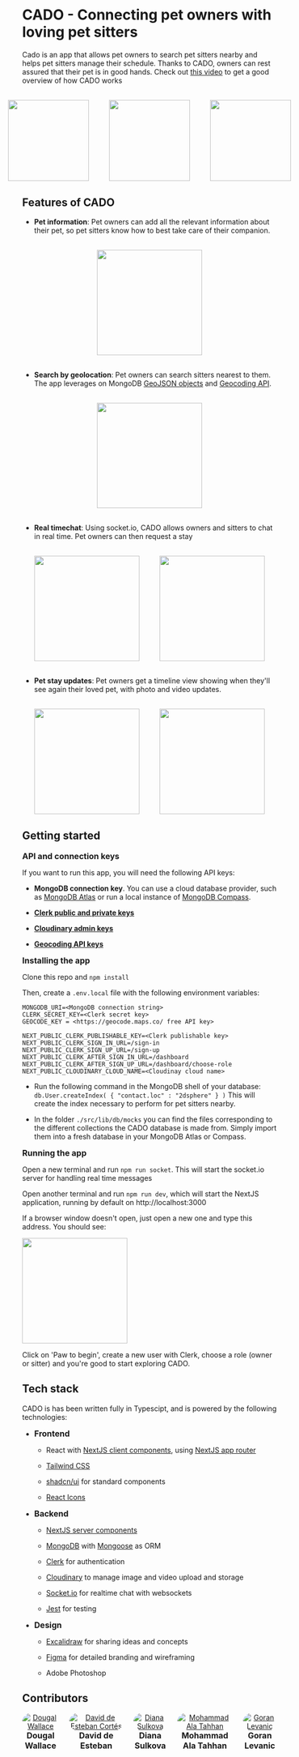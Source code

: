 <style type="text/css" rel="stylesheet">
  h3 {
    margin: 0;
    font-size: 16px;
  }

  .avatar {
    display: flex;
    flex-direction: column;
    align-items: center;
    text-align: center;
  }

  .avatar-image {
    border-radius: 10000px;
  }

  .images-row {
    display: flex;
    justify-content: center;
    gap: 40px;
    margin: 30px 0;
  }

  .app-image {
    text-align: center;
    margin: 30px 0;
  }

  .contributors {
    display: flex;
    justify-content: center;
    width: 100%;
    gap: 20px
  }
</style>

# CADO - Connecting pet owners with loving pet sitters

Cado is an app that allows pet owners to search pet sitters nearby and helps pet sitters manage their schedule. Thanks to CADO, owners can rest assured that their pet is in good hands. Check out [this video](https://www.youtube.com/watch?v=RXkWKWYjr74) to get a good overview of how CADO works

<div class="images-row">
  <img title="" src="./project/images/app-demo-1.png" alt="" width="160">
  <img title="" src="./project/images/app-demo-2.png" alt="" width="160">
  <img title="" src="./project/images/app-demo-10.png" alt="" width="160">
</div>

## Features of CADO

- **Pet information**: Pet owners can add all the relevant information about their pet, so pet sitters know how to best take care of their companion.

<div class="app-image">
  <img title="" src="./project/images/app-demo-2.png" alt="" width="208">
</div>

- **Search by geolocation**: Pet owners can search sitters nearest to them. The app leverages on MongoDB [GeoJSON objects](https://www.mongodb.com/docs/manual/geospatial-queries/) and [Geocoding API](https://geocode.maps.co/).

<div class="app-image">
  <img title="" src="./project/images/app-demo-6.png" alt="" width="208">
</div>

- **Real timechat**: Using socket.io, CADO allows owners and sitters to chat in real time. Pet owners can then request a stay

<div class="images-row">
  <img title="" src="./project/images/app-demo-9.png" alt="" width="208">
  <img title="" src="./project/images/app-demo-8.png" alt="" width="208">
</div>

- **Pet stay updates**: Pet owners get a timeline view showing when they'll see again their loved pet, with photo and video updates.

<div class="images-row">
  <img title="" src="./project/images/app-demo-4.png" alt="" width="208">
  <img title="" src="./project/images/app-demo-5.png" alt="" width="208">
</div>

## Getting started

### API and connection keys

If you want to run this app, you will need the following API keys:

- **MongoDB connection key**. You can use a cloud database provider, such as [MongoDB Atlas](https://www.mongodb.com/atlas) or run a local instance of [MongoDB Compass](https://www.mongodb.com/products/tools/compass).

- **[Clerk public and private keys](https://clerk-docs-git-prettier-fixes.clerkpreview.com/quickstarts/nextjs/stable#set-environment-keys)**

- **[Cloudinary admin keys](https://cloudinary.com/documentation/admin_api)**

- **[Geocoding API keys](https://geocode.maps.co/)**

### Installing the app

Clone this repo and `npm install`

Then, create a `.env.local` file with the following environment variables:

```
MONGODB_URI=<MongoDB connection string>
CLERK_SECRET_KEY=<Clerk secret key>
GEOCODE_KEY = <https://geocode.maps.co/ free API key>

NEXT_PUBLIC_CLERK_PUBLISHABLE_KEY=<Clerk publishable key>
NEXT_PUBLIC_CLERK_SIGN_IN_URL=/sign-in
NEXT_PUBLIC_CLERK_SIGN_UP_URL=/sign-up
NEXT_PUBLIC_CLERK_AFTER_SIGN_IN_URL=/dashboard
NEXT_PUBLIC_CLERK_AFTER_SIGN_UP_URL=/dashboard/choose-role
NEXT_PUBLIC_CLOUDINARY_CLOUD_NAME=<Cloudinay cloud name>
```

- Run the following command in the MongoDB shell of your database: `db.User.createIndex( { "contact.loc" : "2dsphere" } )` This will create the index necessary to perform for pet sitters nearby.

- In the folder `./src/lib/db/mocks` you can find the files corresponding to the different collections the CADO database is made from. Simply import them into a fresh database in your MongoDB Atlas or Compass.

### Running the app

Open a new terminal and run `npm run socket`. This will start the socket.io server for handling real time messages

Open another terminal and run `npm run dev`, which will start the NextJS application, running by default on http://localhost:3000

If a browser window doesn't open, just open a new one and type this address. You should see:

<img title="" src="file:///D:/pr0/codeworks/projects/thesis-project/pet-care-app/project/images/app-demo-1.png" alt="" width="208" data-align="center">

Click on 'Paw to begin', create a new user with Clerk, choose a role (owner or sitter) and you're good to start exploring CADO.

## Tech stack

CADO is has been written fully in Typescipt, and is powered by the following technologies:

- ### Frontend

  - React with [NextJS client components](https://nextjs.org/docs/app/building-your-application/rendering/client-components), using [NextJS app router](https://nextjs.org/docs/app)

  - [Tailwind CSS](https://tailwindcss.com/)

  - [shadcn/ui](https://ui.shadcn.com/) for standard components

  - [React Icons](https://react-icons.github.io/react-icons/)

- ### Backend

  - [NextJS server components](https://nextjs.org/docs/app/building-your-application/rendering/server-components)

  - [MongoDB](https://www.mongodb.com/) with [Mongoose](https://mongoosejs.com/) as ORM

  - [Clerk](https://clerk.com/) for authentication

  - [Cloudinary](https://cloudinary.com/) to manage image and video upload and storage

  - [Socket.io](https://socket.io/) for realtime chat with websockets

  - [Jest](https://jestjs.io/) for testing

- ### Design

  - [Excalidraw](https://excalidraw.com/) for sharing ideas and concepts

  - [Figma](https://www.figma.com/) for detailed branding and wireframing

  - Adobe Photoshop

## Contributors

<div class="contributors">
  <div class="avatar">
    <a href="https://github.com/ootwither">
      <img alt="Dougal Wallace" src="https://avatars.githubusercontent.com/u/81982916?size=50" class="avatar-image">
    </a>
    <h3>Dougal Wallace</h3>
  </div>
  <div class="avatar">
    <a href="https://github.com/estdavid">
      <img alt="David de Esteban Cortés" src="https://avatars.githubusercontent.com/u/79582482?size=50" class="avatar-image">
    </a>
    <h3>David de Esteban</h3>
  </div>
  <div class="avatar">
    <a href="https://github.com/diankita">
      <img alt="Diana Sulkova" src="https://avatars.githubusercontent.com/u/114820366?size=50" class="avatar-image">
    </a>
    <h3>Diana Sulkova</h3>
  </div>
  <div class="avatar">
    <a href="https://github.com/alaa-cw">
      <img alt="Mohammad Ala Tahhan" src="https://avatars.githubusercontent.com/u/143452899?size=50" class="avatar-image">
    </a>
    <h3>Mohammad Ala Tahhan</h3>
  </div>
  <div class="avatar">
    <a href="https://github.com/goran853">
      <img alt="Goran Levanic" src="https://avatars.githubusercontent.com/u/138351342?size=50" class="avatar-image">
    </a>
    <h3>Goran Levanic</h3>
  </div>
</div>
